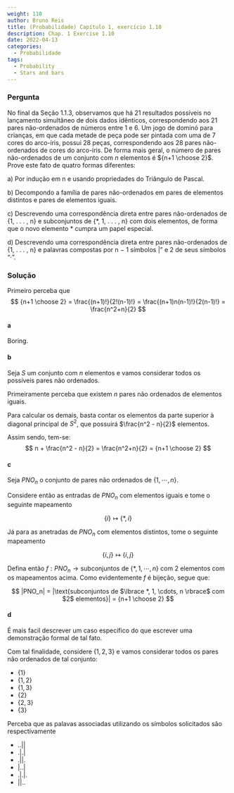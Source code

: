 ```yaml
---
weight: 110
author: Bruno Reis
title: (Probabilidade) Capítulo 1, exercício 1.10
description: Chap. 1 Exercise 1.10
date: 2022-04-13
categories:
  - Probabilidade
tags:
  - Probability
  - Stars and bars
---
```

### Pergunta
No final da Seção 1.1.3, observamos que há 21 resultados possíveis no lançamento simultâneo de dois dados idênticos, correspondendo aos 21 pares não-ordenados de números entre 1 e 6. Um jogo de dominó para crianças, em que cada metade de peça pode ser pintada com uma de 7 cores do arco-íris, possui 28 peças, correspondendo aos 28 pares não-ordenados de cores do arco-íris. De forma mais geral, o número de pares não-ordenados de um conjunto com $n$ elementos é ${n+1 \choose 2}$. Prove este fato de quatro formas diferentes:

a) Por indução em n e usando propriedades do Triângulo de Pascal.

b) Decompondo a família de pares não-ordenados em pares de elementos distintos e pares de elementos iguais.

c) Descrevendo uma correspondência direta entre pares não-ordenados de {1, . . . , n} e subconjuntos de {*, 1, . . . , n} com dois elementos, de forma que o novo elemento * cumpra um papel especial.

d) Descrevendo uma correspondência direta entre pares não-ordenados de {1, . . . , n} e palavras compostas por n − 1 símbolos |” e 2 de seus símbolos “·”.

### Solução
Primeiro perceba que 
$$
{n+1 \choose 2} = \frac{(n+1)!}{2!(n-1)!} = \frac{(n+1)n(n-1)!}{2(n-1)!} = \frac{n^2+n}{2}
$$

#### a
Boring.

#### b
Seja $S$ um conjunto com $n$ elementos e vamos considerar todos os possíveis pares não ordenados.

Primeiramente perceba que existem $n$ pares não ordenados de elementos iguais. 

Para calcular os demais, basta contar os elementos da parte superior à diagonal principal de $S^2$, que possuirá $\frac{n^2 - n}{2}$ elementos.

Assim sendo, tem-se:
$$
n + \frac{n^2 - n}{2} = \frac{n^2+n}{2} = {n+1 \choose 2}
$$

#### c
Seja $PNO_n$ o conjunto de pares não ordenados de $\lbrace 1, \cdots, n \rbrace$.

Considere então as entradas de $PNO_n$ com elementos iguais e tome o seguinte mapeamento

$$
\lbrace i \rbrace \mapsto \lbrace *, i \rbrace
$$

Já para as anetradas de $PNO_n$ com elementos distintos, tome o seguinte mapeamento

$$
\lbrace i, j \rbrace \mapsto \lbrace i, j \rbrace
$$

Defina então $f:PNO_n \rightarrow \text{subconjuntos de $\lbrace *, 1, \cdots, n \rbrace$ com $2$ elementos}$ com os mapeamentos acima. Como evidentemente $f$ é bijeção, segue que:

$$
|PNO_n| = |\text{subconjuntos de $\lbrace *, 1, \cdots, n \rbrace$ com $2$ elementos}| = {n+1 \choose 2}
$$

#### d
É mais facil descrever um caso específico do que escrever uma demonstração formal de tal fato.

Com tal finalidade, considere $\lbrace 1,2,3 \rbrace$ e vamos considerar todos os pares não ordenados de tal conjunto:

- $\lbrace 1 \rbrace$
- $\lbrace 1,2 \rbrace$
- $\lbrace 1,3 \rbrace$
- $\lbrace 2 \rbrace$
- $\lbrace 2,3 \rbrace$
- $\lbrace 3 \rbrace$

Perceba que as palavas associadas utilizando os símbolos solicitados são respectivamente
- ..||
- .|.|
- .||.
- |..|
- .|.|.
- ||..